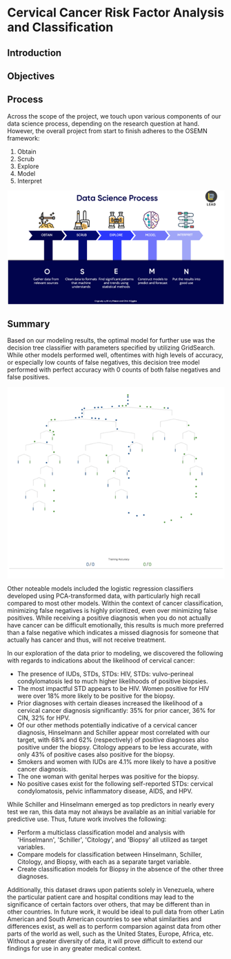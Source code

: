 
# Cervical Cancer Risk Factor Analysis and Classification


## Introduction


## Objectives


## Process

Across the scope of the project, we touch upon various components of our data science process, depending on the research question at hand. However, the overall project from start to finish adheres to the OSEMN framework:

1. Obtain
2. Scrub
3. Explore
4. Model
5. Interpret

<img src='Images/OSEMN _framework.png'>

## Summary

Based on our modeling results, the optimal model for further use was the decision tree classifier with parameters specified by utilizing GridSearch. While other models performed well, oftentimes with high levels of accuracy, or especially low counts of false negatives, this decision tree model performed with perfect accuracy with 0 counts of both false negatives and false positives.

<img src='Images/dt.gif' align='middle'>

Other noteable models included the logistic regression classifiers developed using PCA-transformed data, with particularly high recall compared to most other models. Within the context of cancer classification, minimizing false negatives is highly prioritized, even over minimizing false positives. While receiving a positive diagnosis when you do not actually have cancer can be difficult emotionally, this results is much more preferred than a false negative which indicates a missed diagnosis for someone that actually has cancer and thus, will not receive treatment.

In our exploration of the data prior to modeling, we discovered the following with regards to indications about the likelihood of cervical cancer:
* The presence of IUDs, STDs, STDs: HIV, STDs: vulvo-perineal condylomatosis led to much higher likelihoods of positive biopsies.
* The most impactful STD appears to be HIV. Women positive for HIV were over 18% more likely to be positive for the biopsy.
* Prior diagnoses with certain dieases increased the likelihood of a cervical cancer diagnosis significantly: 35% for prior cancer, 36% for CIN, 32% for HPV.
* Of our other methods potentially indicative of a cervical cancer diagnosis, Hinselmann and Schiller appear most correlated with our target, with 68% and 62% (respectively) of positive diagnoses also positive under the biopsy. Citology appears to be less accurate, with only 43% of positive cases also positive for the biopsy.
* Smokers and women with IUDs are 4.1% more likely to have a positive cancer diagnosis.
* The one woman with genital herpes was positive for the biopsy.
* No positive cases exist for the following self-reported STDs: cervical condylomatosis, pelvic inflammatory disease, AIDS, and HPV.

While Schiller and Hinselmann emerged as top predictors in nearly every test we ran, this data may not always be available as an initial variable for predictive use. Thus, future work involves the following:
* Perform a multiclass classification model and analysis with 'Hinselmann', 'Schiller', 'Citology', and 'Biopsy' all utilized as target variables.
* Compare models for classification between Hinselmann, Schiller, Citology, and Biopsy, with each as a separate target variable.
* Create classification models for Biopsy in the absence of the other three diagnoses.

Additionally, this dataset draws upon patients solely in Venezuela, where the particular patient care and hospital conditions may lead to the significance of certain factors over others, that may be different than in other countries. In future work, it would be ideal to pull data from other Latin American and South American countries to see what similarities and differences exist, as well as to perform comparsion against data from other parts of the world as well, such as the United States, Europe, Africa, etc. Without a greater diversity of data, it will prove difficult to extend our findings for use in any greater medical context.